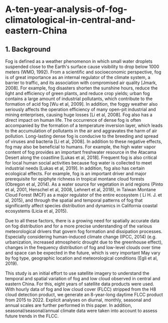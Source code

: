 # A-ten-year-analysis-of-fog-climatological-in-central-and-eastern-China

## 1. Background

Fog is defined as a weather phenomenon in which small water droplets suspended close to the Earth's surface cause visibility to drop below 1000 meters (WMO, 1992). From a scientific and socioeconomic perspective, fog is of great importance as an internal regulator of the climate system, a barrier to traffic, and its association with compromised air quality [Jmark, 2008]. For example, fog disasters shorten the sunshine hours, reduce the light and efficiency of green plants, and reduce crop yields; urban fog contains a large amount of industrial pollutants, which contribute to the formation of acid fog [Wu et al, 2009]. In addition, the foggy weather also seriously affects the operation efficiency of many open-pit industrial and mining enterprises, causing huge losses [Li et al, 2008]. Fog also has a direct impact on human life. The occurrence of dense fog is often accompanied by the formation of a temperature inversion layer, which leads to the accumulation of pollutants in the air and aggravates the harm of air pollution. Long-lasting dense fog is conducive to the breeding and spread of viruses and bacteria [Li et al, 2008]. In addition to these negative effects, fog may also be beneficial to humans. For example, the high water vapor content of fog provides an important freshwater resource in the Atacama Desert along the coastline [Lukas et al, 2018]. Frequent fog is also critical for local human social activities because fog water is collected to meet industrial needs [Lukas et al, 2019]. In addition, fog also has certain ecological effects. For example, fog is an important driver and major prerequisite for epiphyte richness in tropical montane cloud forests (Obregon et al, 2014). As a water source for vegetation in arid regions (Pinto et al, 2001, Henschel et al, 2008, Lehnert et al, 2018), in Taiwan Montane Cloud Forest (MCF) as a major regulator of the entire ecosystem ( Li H. J. et al, 2015), and through the spatial and temporal patterns of fog that significantly affect species distribution and dynamics in California coastal ecosystems (Licia et al, 2015).

Due to all these factors, there is a growing need for spatially accurate data on fog distribution and for a more precise understanding of the various meteorological drivers that govern fog formation and dissipation processes. Especially considering human-induced climate change (IPCC, 2014) (e.g. urbanization, increased atmospheric drought due to the greenhouse effect), changes in the frequency distribution of fog and low-level clouds over time and space can be expected in the future, which is very important May vary by fog type, geographic location and meteorological conditions (Egli et al, 2019). 

This study is an initial effort to use satellite imagery to understand the temporal and spatial variation of fog and low cloud observed in central and eastern China. For this, eight years of satellite data products were used. With hourly data of fog and low cloud cover (FLCC) stripped from the H8 cloud detection product, we generate an 8-year-long daytime FLCC product from 2015 to 2022. Explicit analyses on diurnal, monthly, seasonal and annual scales are further performed in this paper. In addition, seasonal/seasonal/annual  climate data were taken into account to assess future trends in the FLCC.


